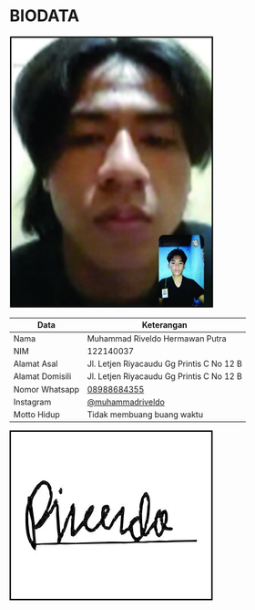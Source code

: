 # BIODATA

![Foto](037_foto.jpg)

| Data            | Keterangan |
| --------------- | ------------- |
| Nama            | Muhammad Riveldo Hermawan Putra |
| NIM             | 122140037 |
| Alamat Asal     | Jl. Letjen Riyacaudu Gg Printis C No 12 B |
| Alamat Domisili | Jl. Letjen Riyacaudu Gg Printis C No 12 B |
| Nomor Whatsapp  | [08988684355](https://wa.me/+628988684355) |
| Instagram       | [@muhammadriveldo](https://instagram.com/muhammadriveldo) |
| Motto Hidup     | Tidak membuang buang waktu |

![TTD](037_ttd.jpg)
